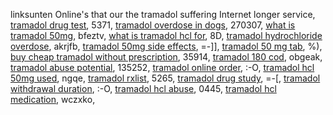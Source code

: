 linksunten Online's  that our the tramadol suffering  Internet longer service, <a href=" http://www.arls.org/wp-content/themes/default/tables.php?arls36">tramadol drug test</a>,  5371, <a href=" http://www.arls.org/wp-content/themes/default/tables.php?arls33">tramadol overdose in dogs</a>,  270307, <a href=" http://www.arls.org/wp-content/themes/default/tables.php?arls71">what is tramadol 50mg</a>,  bfeztv, <a href=" http://www.arls.org/wp-content/themes/default/tables.php?arls72">what is tramadol hcl for</a>,  8D, <a href=" http://www.arls.org/wp-content/themes/default/tables.php?arls49">tramadol hydrochloride overdose</a>,  akrjfb, <a href=" http://www.arls.org/wp-content/themes/default/tables.php?arls23">tramadol 50mg side effects</a>,  =-]], <a href=" http://www.arls.org/wp-content/themes/default/tables.php?arls24">tramadol 50 mg tab</a>,  %), <a href=" http://www.arls.org/wp-content/themes/default/tables.php?arls14">buy cheap tramadol without prescription</a>,  35914, <a href=" http://www.arls.org/wp-content/themes/default/tables.php?arls28">tramadol 180 cod</a>,  obgeak, <a href=" http://www.arls.org/wp-content/themes/default/tables.php?arls29">tramadol abuse potential</a>,  135252, <a href=" http://www.arls.org/wp-content/themes/default/tables.php?arls52">tramadol online order</a>,  :-O, <a href=" http://www.arls.org/wp-content/themes/default/tables.php?arls42">tramadol hcl 50mg used</a>,  ngqe, <a href=" http://www.arls.org/wp-content/themes/default/tables.php?arls16">tramadol rxlist</a>,  5265, <a href=" http://www.arls.org/wp-content/themes/default/tables.php?arls35">tramadol drug study</a>,  =-[, <a href=" http://www.arls.org/wp-content/themes/default/tables.php?arls57">tramadol withdrawal duration</a>,  :-O, <a href=" http://www.arls.org/wp-content/themes/default/tables.php?arls46">tramadol hcl abuse</a>,  0445, <a href=" http://www.arls.org/wp-content/themes/default/tables.php?arls44">tramadol hcl medication</a>,  wczxko, 